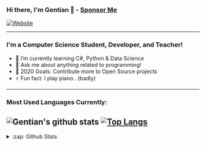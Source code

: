 ### Hi there, I'm Gentian 👋 - [Sponsor Me](https://github.com/sponsors/GentianGashi)

[![Website](https://img.shields.io/website?label=GENTIANGASHI.ME&style=for-the-badge&url=http%3A%2F%2Fgentiangashi.me%2F)](http://gentiangashi.me/)
<!--**GentianGashi/GentianGashi** is a ✨ _special_ ✨ repository because its `README.md` (this file) appears on your GitHub profile.-->
---
### I'm a Computer Science Student, Developer, and Teacher!

- 🌱 I’m currently learning C#, Python & Data Science
- 💬 Ask me about anything related to programming!
- 🥅 2020 Goals: Contribute more to Open Source projects
- ⚡ Fun fact: I play piano.. (badly)

---
### Most Used Languages Currently:
![Gentian's github stats](https://github-readme-stats.vercel.app/api?username=GentianGashi&show_icons=true&theme=tokyonight)
[![Top Langs](https://github-readme-stats.vercel.app/api/top-langs/?username=GentianGashi&layout=compact)](https://github.com/anuraghazra/github-readme-stats)
---
</details>

<details>
  <summary>:zap: Github Stats</summary>

  <img align="left" alt="GentianGashi's Github Stats" src="https://github-readme-stats.codestackr.vercel.app/api?username=GentianGashi&show_icons=true&hide_border=true" />

</details>
